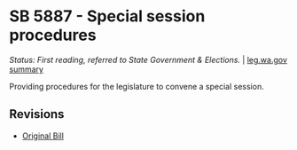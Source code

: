 # SB 5887 - Special session procedures
*Status: First reading, referred to State Government & Elections.* | [leg.wa.gov summary](https://app.leg.wa.gov/billsummary?BillNumber=5887&Year=2021)

Providing procedures for the legislature to convene a special session.

## Revisions
* [Original Bill](1/)